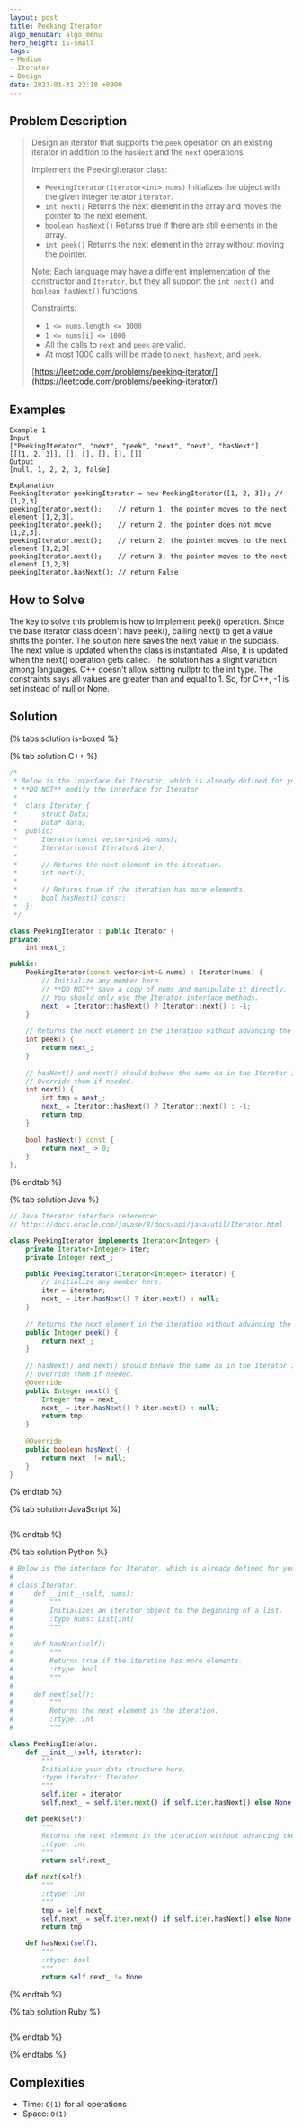 ```yaml
---
layout: post
title: Peeking Iterator
algo_menubar: algo_menu
hero_height: is-small
tags:
- Medium
- Iterator
- Design
date: 2023-01-31 22:18 +0900
---
```

## Problem Description
> Design an iterator that supports the `peek` operation on an existing iterator in addition to the `hasNext` and the
> `next` operations.
>
> Implement the PeekingIterator class:
> - `PeekingIterator(Iterator<int> nums)` Initializes the object with the given integer iterator `iterator`.
> - `int next()` Returns the next element in the array and moves the pointer to the next element.
> - `boolean hasNext()` Returns true if there are still elements in the array.
> - `int peek()` Returns the next element in the array without moving the pointer.
>
> Note: Each language may have a different implementation of the constructor and `Iterator`, but they all support the
> `int next()` and `boolean hasNext()` functions.
>
> Constraints:
> - `1 <= nums.length <= 1000`
> - `1 <= nums[i] <= 1000`
> - All the calls to `next` and `peek` are valid.
> - At most 1000 calls will be made to `next`, `hasNext`, and `peek`.
>
> [https://leetcode.com/problems/peeking-iterator/](https://leetcode.com/problems/peeking-iterator/)

## Examples
```
Example 1
Input
["PeekingIterator", "next", "peek", "next", "next", "hasNext"]
[[[1, 2, 3]], [], [], [], [], []]
Output
[null, 1, 2, 2, 3, false]

Explanation
PeekingIterator peekingIterator = new PeekingIterator([1, 2, 3]); // [1,2,3]
peekingIterator.next();    // return 1, the pointer moves to the next element [1,2,3].
peekingIterator.peek();    // return 2, the pointer does not move [1,2,3].
peekingIterator.next();    // return 2, the pointer moves to the next element [1,2,3]
peekingIterator.next();    // return 3, the pointer moves to the next element [1,2,3]
peekingIterator.hasNext(); // return False
```

## How to Solve
The key to solve this problem is how to implement peek() operation.
Since the base iterator class doesn't have peek(), calling next() to get a value shifts the pointer.
The solution here saves the next value in the subclass.
The next value is updated when the class is instantiated.
Also, it is updated when the next() operation gets called.
The solution has a slight variation among languages.
C++ doesn't allow setting nullptr to the int type.
The constraints says all values are greater than and equal to 1.
So, for C++, -1 is set instead of null or None.

## Solution

{% tabs solution is-boxed %}

{% tab solution C++ %}
```cpp
/*
 * Below is the interface for Iterator, which is already defined for you.
 * **DO NOT** modify the interface for Iterator.
 *
 *  class Iterator {
 *		struct Data;
 * 		Data* data;
 *  public:
 *		Iterator(const vector<int>& nums);
 * 		Iterator(const Iterator& iter);
 *
 * 		// Returns the next element in the iteration.
 *		int next();
 *
 *		// Returns true if the iteration has more elements.
 *		bool hasNext() const;
 *	};
 */

class PeekingIterator : public Iterator {
private:
	int next_;

public:
	PeekingIterator(const vector<int>& nums) : Iterator(nums) {
	    // Initialize any member here.
	    // **DO NOT** save a copy of nums and manipulate it directly.
	    // You should only use the Iterator interface methods.
		next_ = Iterator::hasNext() ? Iterator::next() : -1;
	}
	
    // Returns the next element in the iteration without advancing the iterator.
	int peek() {
        return next_;
	}
	
	// hasNext() and next() should behave the same as in the Iterator interface.
	// Override them if needed.
	int next() {
	    int tmp = next_;
		next_ = Iterator::hasNext() ? Iterator::next() : -1;
		return tmp;
	}
	
	bool hasNext() const {
	    return next_ > 0;
	}
};
```
{% endtab %}

{% tab solution Java %}
```java
// Java Iterator interface reference:
// https://docs.oracle.com/javase/8/docs/api/java/util/Iterator.html

class PeekingIterator implements Iterator<Integer> {
    private Iterator<Integer> iter;
    private Integer next_;

	public PeekingIterator(Iterator<Integer> iterator) {
	    // initialize any member here.
	    iter = iterator;
        next_ = iter.hasNext() ? iter.next() : null;
	}
	
    // Returns the next element in the iteration without advancing the iterator.
	public Integer peek() {
        return next_;
	}
	
	// hasNext() and next() should behave the same as in the Iterator interface.
	// Override them if needed.
	@Override
	public Integer next() {
	    Integer tmp = next_;
        next_ = iter.hasNext() ? iter.next() : null;
        return tmp;
	}
	
	@Override
	public boolean hasNext() {
	    return next_ != null;
	}
}
```
{% endtab %}

{% tab solution JavaScript %}
```js

```
{% endtab %}

{% tab solution Python %}
```python
# Below is the interface for Iterator, which is already defined for you.
#
# class Iterator:
#     def __init__(self, nums):
#         """
#         Initializes an iterator object to the beginning of a list.
#         :type nums: List[int]
#         """
#
#     def hasNext(self):
#         """
#         Returns true if the iteration has more elements.
#         :rtype: bool
#         """
#
#     def next(self):
#         """
#         Returns the next element in the iteration.
#         :rtype: int
#         """

class PeekingIterator:
    def __init__(self, iterator):
        """
        Initialize your data structure here.
        :type iterator: Iterator
        """
        self.iter = iterator
        self.next_ = self.iter.next() if self.iter.hasNext() else None

    def peek(self):
        """
        Returns the next element in the iteration without advancing the iterator.
        :rtype: int
        """
        return self.next_

    def next(self):
        """
        :rtype: int
        """
        tmp = self.next_
        self.next_ = self.iter.next() if self.iter.hasNext() else None
        return tmp

    def hasNext(self):
        """
        :rtype: bool
        """
        return self.next_ != None
```
{% endtab %}

{% tab solution Ruby %}
```ruby

```
{% endtab %}

{% endtabs %}



## Complexities
- Time: `O(1)` for all operations
- Space: `O(1)`
